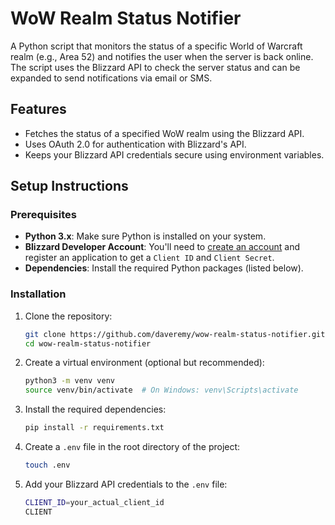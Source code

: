 # WoW Realm Status Notifier

A Python script that monitors the status of a specific World of Warcraft realm (e.g., Area 52) and notifies the user when the server is back online. The script uses the Blizzard API to check the server status and can be expanded to send notifications via email or SMS.

## Features

- Fetches the status of a specified WoW realm using the Blizzard API.
- Uses OAuth 2.0 for authentication with Blizzard's API.
- Keeps your Blizzard API credentials secure using environment variables.

## Setup Instructions

### Prerequisites

- **Python 3.x**: Make sure Python is installed on your system.
- **Blizzard Developer Account**: You'll need to [create an account](https://develop.battle.net/) and register an application to get a `Client ID` and `Client Secret`.
- **Dependencies**: Install the required Python packages (listed below).

### Installation

1. Clone the repository:

    ```bash
    git clone https://github.com/daveremy/wow-realm-status-notifier.git
    cd wow-realm-status-notifier
    ```

2. Create a virtual environment (optional but recommended):

    ```bash
    python3 -m venv venv
    source venv/bin/activate  # On Windows: venv\Scripts\activate
    ```

3. Install the required dependencies:

    ```bash
    pip install -r requirements.txt
    ```

4. Create a `.env` file in the root directory of the project:

    ```bash
    touch .env
    ```

5. Add your Blizzard API credentials to the `.env` file:

    ```bash
    CLIENT_ID=your_actual_client_id
    CLIENT
